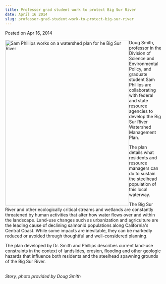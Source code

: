 ```yaml
---
title: Professor grad student work to protect Big Sur River
date: April 16 2014
slug: professor-grad-student-work-to-protect-big-sur-river
---
```





<span class="date">Posted on Apr 16, 2014    </span>
<p><img alt="Sam Phillips works on a watershed plan for he Big Sur River" src="http://news.csumb.edu/sites/default/files/65/attachments/news/images/big_sur_river.jpg" style="float:left; width:400px; height:533px">Doug Smith,
professor in the Division of Science and Environmental Policy, and
graduate student Sam Phillips are collaborating with federal and
state resource agencies to develop the Big Sur River Watershed
Management Plan.&#xA0;</img></p>
<p>The plan details what residents and resource managers can do to
sustain the steelhead population of this local waterway.</p>
<p>The Big Sur River and other ecologically critical streams and
wetlands are constantly threatened by human activities that alter
how water flows over and within the landscape. Land-use changes
such as urbanization and agriculture are the leading cause of
declining salmonid populations along California&apos;s Central Coast.
While some impacts are inevitable, they can be markedly reduced or
avoided through thoughtful and well-considered planning.</p>
<p>The plan developed by Dr. Smith and Phillips describes current
land-use constraints in the context of landslides, erosion,
flooding and other geologic hazards that influence both residents
and the steelhead spawning grounds of the Big Sur River.<br>
&#xA0;</br></p>
<p class="small"><em>Story, photo provided by Doug Smith</em></p>





